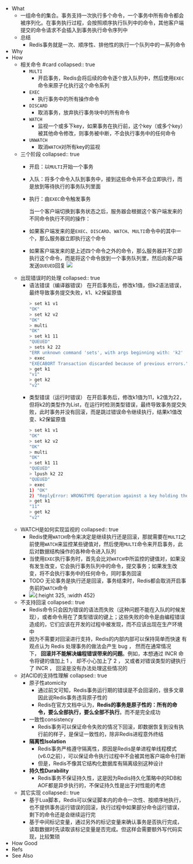 - What
	- 一组命令的集合。事务支持一次执行多个命令，一个事务中所有命令都会被序列化。在事务执行过程，会按照顺序执行队列中的命令，其他客户端提交的命令请求不会插入到事务执行命令序列中
	- 总结
		- Redis事务就是一次、顺序性、排他性的执行一个队列中的一系列命令
- Why
- How
	- 相关命令 #card
	  collapsed:: true
		- `MULTI`
			- 开启事务，Redis会将后续的命令逐个放入队列中，然后使用`EXEC`命令来原子化执行这个命令系列
		- `EXEC`
			- 执行事务中的所有操作命令
		- `DISCARD`
			- 取消事务，放弃执行事务块中的所有命令
		- `WATCH`
			- 监视一个或多下key，如果事务在执行前，这个key（或多个key）被其他命令修改，则事务被中断，不会执行事务中的任何命令
		- `UNWATCH`
			- 取消`WATCH`对所有key的监视
	- 三个阶段
	  collapsed:: true
		- 开启：以`MULTI`开始一个事务
		- 入队：将多个命令入队到事务中，接到这些命令并不会立即执行，而是放到等待执行的事务队列里面
		- 执行：由`EXEC`命令触发事务
		  
		  当一个客户端切换到事务状态之后，服务器会根据这个客户端发来的不同命令执行不同的操作：
		- 如果客户端发来的是`EXEC`、`DISCARD`、`WATCH`、`MULTI`命令中的其中一个，那么服务器立即执行这个命令
		- 如果客户端发来的是上述四个命令之外的命令，那么服务器并不立即执行这个命令，而是将这个命令放到一个事务队列里，然后向客户端发送`QUEUED`回复
		  ![](https://pdai.tech/images/db/redis/db-redis-trans-1.png)
	- 出现错误时的处理
	  collapsed:: true
		- 语法错误（编译器错误）
		  在开启事务后，修改k1值，但k2语法错误，最终导致事务提交失败，k1、k2保留原值
		  ```sh
		  > set k1 v1
		  "OK"
		  > set k2 v2
		  "OK"
		  > multi
		  "OK"
		  > set k1 11
		  "QUEUED"
		  > sets k2 22
		  "ERR unknown command 'sets', with args beginning with: 'k2' '22' "
		  > exec
		  "EXECABORT Transaction discarded because of previous errors."
		  > get k1
		  "v1"
		  > get k2
		  "v2"
		  ```
		- 类型错误（运行时错误）
		  在开启事务后，修改k1值为11，k2值为22，但将k2的类型作为List，在运行时检测类型错误，最终导致事务提交失败，此时事务并没有回滚，而是跳过错误命令继续执行，结果k1值改变、k2保留原值
		  ```sh
		  > set k1 v1
		  "OK"
		  > set k2 v2
		  "OK"
		  > multi
		  "OK"
		  > set k1 11
		  "QUEUED"
		  > lpush k2 22
		  "QUEUED"
		  > exec
		  1) "OK"
		  2) "ReplyError: WRONGTYPE Operation against a key holding the wrong kind of value"
		  > get k1
		  "11"
		  > get k2
		  "v2"
		  ```
	- WATCH是如何实现监视的
	  collapsed:: true
		- Redis使用`WATCH`命令来决定是继续执行还是回滚，那就需要在`MULTI`之前使用`WATCH`来监控某些键值对，然后使用`MULTI`命令来开启事务，此后对数据结构操作的各种命令进入队列
		- 当使用`EXEC`执行事务时，首先会比对`WATCH`中所监控的键值对，如果没有发生改变，它会执行事务队列中的命令，提交事务；如果发生改变，将不会执行事务中的任何命令，同时事务回滚
		- TODO 无论事务是执行还是回滚，事务结束时，Redis都会取消开启事务前的`WATCH`命令
		- ![](https://pdai.tech/images/db/redis/db-redis-trans-2.png){:height 325, :width 452}
	- 不支持回滚
	  collapsed:: true
		- Redis命令只会因为错误的语法而失败（这种问题不能在入队的时候发现），或者命令用在了类型错误的键上；这些失败的命令是由编程错误造成的，它们应该在开发的过程中被发现，而不应该出现在生产环境中
		- 因为不需要对回滚进行支持，Redis的内部内部可以保持简单而快速
		  有观点认为 Redis 处理事务的做法会产生 bug ， 然而在通常情况下， **回滚并不能解决编程错误带来的问题**。例如，本想通过 INCR 命令将键的值加上 1 ， 却不小心加上了 2 ， 又或者对错误类型的键执行了 INCR ， 回滚是没有办法处理这些情况的
	- 对ACID的支持性理解
	  collapsed:: true
		- 原子性atomicity
			- 通过前文可知，Redis事务运行期的错误是不会回滚的，很多文章因此说Redis事务违背原子性的
			- Redis在官方文档中认为，**Redis的事务是原子性的：所有的命令，要么全部执行，要么全部不执行**。而不是完全成功
		- 一致性consistency
			- Redis事务可以保证命令失败的情况下回滚，即数据恢复到没有执行前的样子，是保证一致性的，除非Redis进程意外终结
		- **隔离性Isolation**
			- Redis事务严格遵守隔离性，原因是Redis是单进程单线程模式(v6.0之前），可以保证命令执行过程中不会被其他客户端命令打断
			- 但是，Redis不像其它结构化数据库有隔离级别这种设计
		- **持久性Durability**
			- Redis事务不保证持久性，这是因为Redis持久化策略中的RDB和AOF都是异步执行的，不保证持久性是出于对性能的考虑
	- 其它实现
	  collapsed:: true
		- 基于Lua脚本，Redis可以保证脚本内的命令一次性、按顺序地执行，也不提供事务运行错误的回滚，执行过程中如果部分命令运行错误，剩下的命令还是会继续运行完
		- 基于中间标记变量，通过另外的标记变量来确认事务是否执行完成，读取数据时先读取该标记变量是否完成。但这样会需要额外写代码实现，比较繁琐
- How Good
- Refs
- See Also